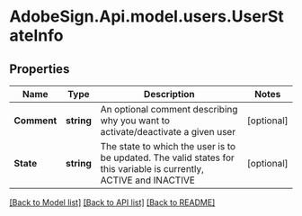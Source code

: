 # AdobeSign.Api.model.users.UserStateInfo
## Properties

Name | Type | Description | Notes
------------ | ------------- | ------------- | -------------
**Comment** | **string** | An optional comment describing why you want to activate/deactivate a given user | [optional] 
**State** | **string** | The state to which the user is to be updated. The valid states for this variable is currently, ACTIVE and INACTIVE | [optional] 

[[Back to Model list]](../README.md#documentation-for-models) [[Back to API list]](../README.md#documentation-for-api-endpoints) [[Back to README]](../README.md)

